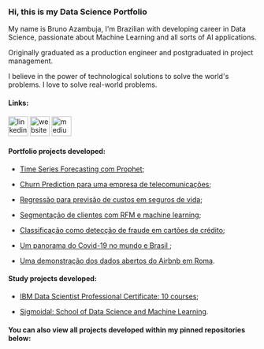 ### Hi, this is my Data Science Portfolio
My name is Bruno Azambuja, I'm Brazilian with developing career in Data Science, passionate about Machine Learning and all sorts of AI applications.

Originally graduated as a production engineer and postgraduated in project management.

I believe in the power of technological solutions to solve the world's problems. I love to solve real-world problems.

#### Links:

[<img src='https://cdn.jsdelivr.net/npm/simple-icons@3.0.1/icons/linkedin.svg' alt='linkedin' height='40'>](https://www.linkedin.com/in/brunoazambuja/)  [<img src='https://cdn.jsdelivr.net/npm/simple-icons@3.0.1/icons/icloud.svg' alt='website' height='40'>](https://www.brunoazambuja.com/)  [<img src='https://cdn.jsdelivr.net/npm/simple-icons@3.0.1/icons/medium.svg' alt='medium' height='40'>](https://medium.com/@brunoazambuja_78996)

#### Portfolio projects developed:

- [Time Series Forecasting com Prophet](https://github.com/BrunoAzambuja/Time_Series_Forecasting_com_Prophet/blob/main/Time_Series_Forecasting_com_Prophet.ipynb);

- [Churn Prediction para uma empresa de telecomunicações](https://github.com/BrunoAzambuja/Churn_Prediction_para_uma_empresa_de_Telecomunicacoes/blob/main/Churn_Prediction_para_uma_empresa_de_Telecomunica%C3%A7%C3%B5es.ipynb);

- [Regressão para previsão de custos em seguros de vida](https://github.com/BrunoAzambuja/Regressao_para_previsao_de_custos_em_seguros_de_vida/blob/main/Regress%C3%A3o_para_previs%C3%A3o_de_custos_em_seguros_de_vida.ipynb);

- [Segmentação de clientes com RFM e machine learning](https://github.com/BrunoAzambuja/Segmentacao_de_Clientes_com_RFM_e_Machine_Learning/blob/main/Segmenta%C3%A7%C3%A3o_de_Clientes_com_RFM_e_Machine_Learning.ipynb);

- [Classificação como detecção de fraude em cartões de crédito](https://github.com/BrunoAzambuja/Classificacao_Detecao_de_Fraude_em_Cartoes_de_Credito/blob/main/Classifica%C3%A7%C3%A3o_Detec%C3%A7%C3%A3o_de_Fraude_em_Cart%C3%B5es_de_Cr%C3%A9dito.ipynb);

- [Um panorama do Covid-19 no mundo e Brasil ](https://github.com/BrunoAzambuja/Covid_19_panorama_do_mundo_e_Brasil/blob/main/Covid_19_panorama_do_mundo_e_Brasil.ipynb);

- [Uma demonstração dos dados abertos do Airbnb em Roma](https://github.com/BrunoAzambuja/Airbnb_em_Roma_analise-exploratoria/blob/main/Airbnb_em_Roma_analise_exploratoria_dos_dados.ipynb).


#### Study projects developed:

- [IBM Data Scientist Professional Certificate: 10 courses](https://github.com/BrunoAzambuja/IBM-Data-Science-Professional-Certificate);

- [Sigmoidal: School of Data Science and Machine Learning](https://github.com/BrunoAzambuja/Sigmoidal-School-of-Data-Science-and-Machine-Learning).
#### You can also view all projects developed within my pinned repositories below:
